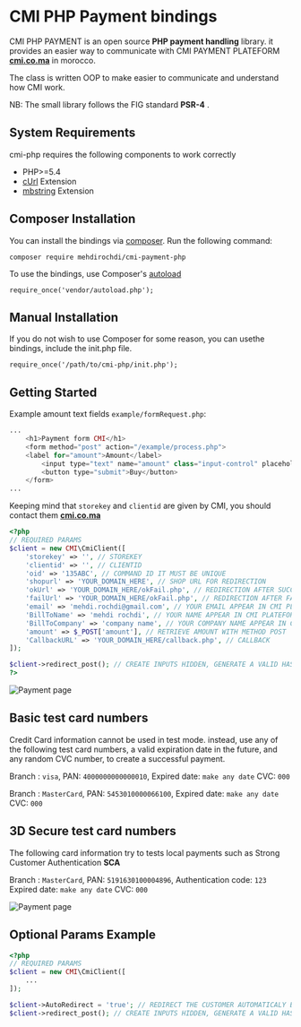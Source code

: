# CMI PHP Payment bindings

CMI PHP PAYMENT is an open source **PHP payment handling** library. it provides an easier way to communicate with CMI PAYMENT PLATEFORM **[cmi.co.ma](https://www.cmi.co.ma/fr/solutions-paiement-carte-paiement-ligne/ecommerce)** in morocco.

The class is written OOP to make easier to communicate and understand how CMI work.

NB: The small library follows the FIG standard **PSR-4** .

## System Requirements

cmi-php requires the following components to work correctly

- PHP>=5.4
- [cUrl](https://www.php.net/manual/en/book.curl.php) Extension
- [mbstring](https://www.php.net/manual/en/book.mbstring.php) Extension


## Composer Installation

You can install the bindings via [composer](https://getcomposer.org/). Run the following command:
```shell
composer require mehdirochdi/cmi-payment-php
```
To use the bindings, use Composer's [autoload](https://getcomposer.org/doc/01-basic-usage.md#autoloading)
```shell
require_once('vendor/autoload.php');
```
## Manual Installation

If you do not wish to use Composer for some reason, you can usethe bindings, include the init.php file.
```shell
require_once('/path/to/cmi-php/init.php');
```

## Getting Started

Example amount text fields `example/formRequest.php`:

```php title="example/formRequest.php"
...
    <h1>Payment form CMI</h1>
    <form method="post" action="/example/process.php">
    <label for="amount">Amount</label>
        <input type="text" name="amount" class="input-control" placeholder="put amount here 10.65" value="10.60"> DHS<br/>
        <button type="submit">Buy</button>
    </form>
...
```
Keeping mind that `storekey` and `clientid` are given by CMI, you should contact them **[cmi.co.ma](https://www.cmi.co.ma/fr/solutions-paiement-carte-paiement-ligne/ecommerce)**

```php title="example/process.php"
<?php
// REQUIRED PARAMS
$client = new CMI\CmiClient([
    'storekey' => '', // STOREKEY
    'clientid' => '', // CLIENTID
    'oid' => '135ABC', // COMMAND ID IT MUST BE UNIQUE
    'shopurl' => 'YOUR_DOMAIN_HERE', // SHOP URL FOR REDIRECTION
    'okUrl' => 'YOUR_DOMAIN_HERE/okFail.php', // REDIRECTION AFTER SUCCEFFUL PAYMENT
    'failUrl' => 'YOUR_DOMAIN_HERE/okFail.php', // REDIRECTION AFTER FAILED PAYMENT
    'email' => 'mehdi.rochdi@gmail.com', // YOUR EMAIL APPEAR IN CMI PLATEFORM
    'BillToName' => 'mehdi rochdi', // YOUR NAME APPEAR IN CMI PLATEFORM
    'BillToCompany' => 'company name', // YOUR COMPANY NAME APPEAR IN CMI PLATEFORM
    'amount' => $_POST['amount'], // RETRIEVE AMOUNT WITH METHOD POST
    'CallbackURL' => 'YOUR_DOMAIN_HERE/callback.php', // CALLBACK
]);

$client->redirect_post(); // CREATE INPUTS HIDDEN, GENERATE A VALID HASH AND MAKE REDIRECT POST TO CMI
?>
```
![Payment page](https://brahimniya.net/tutorial/payment-page.png)


## Basic test card numbers
Credit Card information cannot be used in test mode. instead, use any of the following test card numbers, a valid expiration date in the future, and any random CVC number, to create a successful payment.

Branch : `visa`, PAN: `4000000000000010`, Expired date: `make any date` CVC: `000`

Branch : `MasterCard`, PAN: `5453010000066100`, Expired date: `make any date` CVC: `000`

## 3D Secure test card numbers
The following card information try to tests local payments such as Strong Customer Authentication **SCA**

Branch : `MasterCard`, PAN: `5191630100004896`, Authentication code: `123` Expired date: `make any date` CVC: `000`

![Payment page](https://brahimniya.net/tutorial/3dsecure.png)

## Optional Params Example
```php title="example/process.php"
<?php
// REQUIRED PARAMS
$client = new CMI\CmiClient([
    ...
]);

$client->AutoRedirect = 'true'; // REDIRECT THE CUSTOMER AUTOMATICALY BACK TO THE MERCHANT's WEB SITE WHEN TRANSACION IS ACCEPTED
$client->redirect_post(); // CREATE INPUTS HIDDEN, GENERATE A VALID HASH AND MAKE REDIRECT POST TO CMI
```
